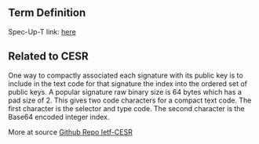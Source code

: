 ## Term Definition

Spec-Up-T link: <a href='https://weboftrust.github.io/WOT-terms/docs/glossary/dual-indexed-codes'>here</a>

## Related to CESR
One way to compactly associated each signature with its public key is to include in the text code for that signature the index into the ordered set of public keys.
A popular signature raw binary size is 64 bytes which has a pad size of 2. This gives two code characters for a compact text code. The first character is the selector and type code. The second character is the Base64 encoded integer index. 

More at source [Github Repo Ietf-CESR](https://github.com/WebOfTrust/ietf-cesr/blob/main/draft-ssmith-cesr.md)